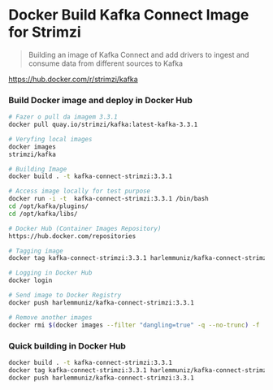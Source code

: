 # Docker Build Kafka Connect Image for Strimzi
> Building an image of Kafka Connect and add drivers to ingest and consume data from different sources to Kafka

https://hub.docker.com/r/strimzi/kafka

### Build Docker image and deploy in Docker Hub
```sh
# Fazer o pull da imagem 3.3.1
docker pull quay.io/strimzi/kafka:latest-kafka-3.3.1

# Veryfing local images
docker images
strimzi/kafka

# Building Image
docker build . -t kafka-connect-strimzi:3.3.1

# Access image locally for test purpose
docker run -i -t  kafka-connect-strimzi:3.3.1 /bin/bash
cd /opt/kafka/plugins/
cd /opt/kafka/libs/

# Docker Hub (Container Images Repository)
https://hub.docker.com/repositories

# Tagging image
docker tag kafka-connect-strimzi:3.3.1 harlemmuniz/kafka-connect-strimzi:3.3.1

# Logging in Docker Hub
docker login

# Send image to Docker Registry
docker push harlemmuniz/kafka-connect-strimzi:3.3.1

# Remove another images
docker rmi $(docker images --filter "dangling=true" -q --no-trunc) -f
```

### Quick building in Docker Hub
```sh
docker build . -t kafka-connect-strimzi:3.3.1
docker tag kafka-connect-strimzi:3.3.1 harlemmuniz/kafka-connect-strimzi:3.3.1
docker push harlemmuniz/kafka-connect-strimzi:3.3.1
```